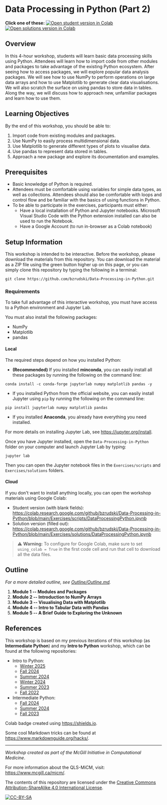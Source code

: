 # Data Processing in Python (Part 2)

**Click one of these:**
[![Open student version in Colab](https://img.shields.io/badge/Open%20in%20Colab-Student%20version-blue?logo=googlecolab)](https://colab.research.google.com/github/bzrudski/Data-Processing-in-Python/blob/main/Exercises/scripts/DataProcessingPython.ipynb)
[![Open solutions version in Colab](https://img.shields.io/badge/Open%20in%20Colab-Solutions%20version-blue?logo=googlecolab)](https://colab.research.google.com/github/bzrudski/Data-Processing-in-Python/blob/main/Exercises/solutions/DataProcessingPython.ipynb)

## Overview

In this 4-hour workshop, students will learn basic data processing skills using Python. Attendees will learn how to import code from other modules and packages to take advantage of the existing Python ecosystem. After seeing how to access packages, we will explore popular data analysis packages. We will see how to use NumPy to perform operations on large data arrays and how to use Matplotlib to generate clear data visualisations. We will also scratch the surface on using pandas to store data in tables. Along the way, we will discuss how to approach new, unfamiliar packages and learn how to use them.

## Learning Objectives

By the end of this workshop, you should be able to:

1. Import code from existing modules and packages.
2. Use NumPy to easily process multidimensional data.
3. Use Matplotlib to generate different types of plots to visualise data.
4. Use pandas to represent data stored in tables.
5. Approach a new package and explore its documentation and examples.

## Prerequisites

* Basic knowledge of Python is required.
* Attendees must be comfortable using variables for simple data types,
  as well as collections. Attendees should also be comfortable with
  loops and control flow and be familiar with the basics of using
  functions in Python.
* To be able to participate in the exercises, participants must either:
  * Have a local installation of Python and Jupyter notebooks.
     Microsoft Visual Studio Code with the Python extension installed
     can also be used to run the Notebook.
  * Have a Google Account (to run in-browser as a Colab notebook)

## Setup Information

This workshop is intended to be interactive. Before the workshop, please download the materials from this repository. You can download the material as a ZIP file using the green button higher up on this page, or you can simply clone this repository by typing the following in a terminal:

```shell
git clone https://github.com/bzrudski/Data-Processing-in-Python.git
```

### Requirements

To take full advantage of this interactive workshop, you must have access to a Python environment and Jupyter Lab.

You must also install the following packages:

* NumPy
* Matplotlib
* pandas

#### Local

The required steps depend on how you installed Python:

* **(Recommended)** If you installed **minconda**, you can easily install all these packages by running the following on the command line:

```shell
conda install -c conda-forge jupyterlab numpy matplotlib pandas -y
```

* If you installed Python from the official website, you can easily install Jupyter using `pip` by running the following on the command line:

```shell
pip install jupyterlab numpy matplotlib pandas
```

* If you installed **Anaconda**, you already have everything you need installed.

For more details on installing Jupyter Lab, see <https://jupyter.org/install>.

Once you have Jupyter installed, open the `Data-Processing-in-Python` folder on your computer and launch Jupyter Lab by typing:

```shell
jupyter lab
```

Then you can open the Jupyter notebook files in the `Exercises/scripts` and `Exercises/solutions` folders.

#### Cloud

If you don't want to install anything locally, you can open the workshop materials using Google Colab:

* Student version (with blank fields): <https://colab.research.google.com/github/bzrudski/Data-Processing-in-Python/blob/main/Exercises/scripts/DataProcessingPython.ipynb>
* Solution version (filled out): <https://colab.research.google.com/github/bzrudski/Data-Processing-in-Python/blob/main/Exercises/solutions/DataProcessingPython.ipynb>

> &#x26A0; **Warning:** To configure for Google Colab, make sure to set `using_colab = True` in the first code cell and run that cell to download all the data files.

## Outline

*For a more detailed outline, see [Outline/Outline.md](Outline/Outline.md).*

1. **Module 1 -- Modules and Packages**
2. **Module 2 -- Introduction to NumPy Arrays**
3. **Module 3 -- Visualising Data with Matplotlib**
4. **Module 4 -- Intro to Tabular Data with Pandas**
5. **Module 5 -- A Brief Guide to Exploring the Unknown**

## References

This workshop is based on my previous iterations of this workshop (as **Intermediate Python**) and my **Intro to Python** workshop, which can be found at the following repositories:

* Intro to Python:
  * [Winter 2025](https://github.com/bzrudski/Intro-to-Python)
  * [Fall 2024](https://github.com/bzrudski/micm_intro_to_python_fall_2024)
  * [Summer 2024](https://github.com/bzrudski/micm_intro_to_python_summer_2024)
  * [Winter 2024](https://github.com/bzrudski/micm_intro_to_python_winter_2024)
  * [Summer 2023](https://github.com/bzrudski/micm_intro_to_python_summer_2023)
  * [Fall 2022](https://github.com/bzrudski/micm_intro_to_python_fall_2022)
* Intermediate Python:
  * [Fall 2024](https://github.com/bzrudski/micm_intermediate_python_fall_2024)
  * [Summer 2024](https://github.com/bzrudski/micm_intermediate_python_summer_2024)
  * [Fall 2023](https://github.com/bzrudski/micm_intermediate_python_fall_2023)

Colab badge created using <https://shields.io>.

Some cool Markdown tricks can be found at <https://www.markdownguide.org/hacks/>.

---

*Workshop created as part of the McGill Initiative in Computational Medicine*.

For more information about the QLS-MiCM, visit: <https://www.mcgill.ca/micm/>.

The contents of this repository are licensed under the [Creative Commons Attribution-ShareAlike 4.0 International License](https://creativecommons.org/licenses/by-sa/4.0/).

[![CC-BY-SA](https://mirrors.creativecommons.org/presskit/buttons/88x31/svg/by-sa.svg)](https://creativecommons.org/licenses/by-sa/4.0/)
